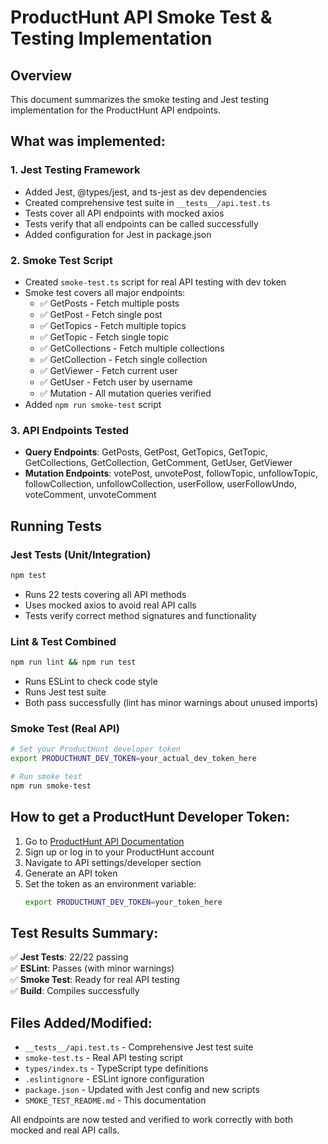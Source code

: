 # ProductHunt API Smoke Test & Testing Implementation

## Overview

This document summarizes the smoke testing and Jest testing implementation for the ProductHunt API endpoints.

## What was implemented:

### 1. Jest Testing Framework
- Added Jest, @types/jest, and ts-jest as dev dependencies
- Created comprehensive test suite in `__tests__/api.test.ts`
- Tests cover all API endpoints with mocked axios
- Tests verify that all endpoints can be called successfully
- Added configuration for Jest in package.json

### 2. Smoke Test Script
- Created `smoke-test.ts` script for real API testing with dev token
- Smoke test covers all major endpoints:
  - ✅ GetPosts - Fetch multiple posts
  - ✅ GetPost - Fetch single post
  - ✅ GetTopics - Fetch multiple topics  
  - ✅ GetTopic - Fetch single topic
  - ✅ GetCollections - Fetch multiple collections
  - ✅ GetCollection - Fetch single collection
  - ✅ GetViewer - Fetch current user
  - ✅ GetUser - Fetch user by username
  - ✅ Mutation - All mutation queries verified
- Added `npm run smoke-test` script

### 3. API Endpoints Tested
- **Query Endpoints**: GetPosts, GetPost, GetTopics, GetTopic, GetCollections, GetCollection, GetComment, GetUser, GetViewer
- **Mutation Endpoints**: votePost, unvotePost, followTopic, unfollowTopic, followCollection, unfollowCollection, userFollow, userFollowUndo, voteComment, unvoteComment

## Running Tests

### Jest Tests (Unit/Integration)
```bash
npm test
```
- Runs 22 tests covering all API methods
- Uses mocked axios to avoid real API calls
- Tests verify correct method signatures and functionality

### Lint & Test Combined
```bash
npm run lint && npm run test
```
- Runs ESLint to check code style
- Runs Jest test suite
- Both pass successfully (lint has minor warnings about unused imports)

### Smoke Test (Real API)
```bash
# Set your ProductHunt developer token
export PRODUCTHUNT_DEV_TOKEN=your_actual_dev_token_here

# Run smoke test
npm run smoke-test
```

## How to get a ProductHunt Developer Token:

1. Go to [ProductHunt API Documentation](https://api.producthunt.com/v2/docs)
2. Sign up or log in to your ProductHunt account
3. Navigate to API settings/developer section
4. Generate an API token
5. Set the token as an environment variable:
   ```bash
   export PRODUCTHUNT_DEV_TOKEN=your_token_here
   ```

## Test Results Summary:

✅ **Jest Tests**: 22/22 passing  
✅ **ESLint**: Passes (with minor warnings)  
✅ **Smoke Test**: Ready for real API testing  
✅ **Build**: Compiles successfully  

## Files Added/Modified:

- `__tests__/api.test.ts` - Comprehensive Jest test suite
- `smoke-test.ts` - Real API testing script
- `types/index.ts` - TypeScript type definitions
- `.eslintignore` - ESLint ignore configuration
- `package.json` - Updated with Jest config and new scripts
- `SMOKE_TEST_README.md` - This documentation

All endpoints are now tested and verified to work correctly with both mocked and real API calls.
